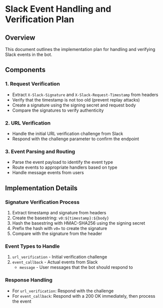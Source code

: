 # Slack Event Handling and Verification Plan

## Overview
This document outlines the implementation plan for handling and verifying Slack events in the bot.

## Components

### 1. Request Verification
- Extract `X-Slack-Signature` and `X-Slack-Request-Timestamp` from headers
- Verify that the timestamp is not too old (prevent replay attacks)
- Create a signature using the signing secret and request body
- Compare the signatures to verify authenticity

### 2. URL Verification
- Handle the initial URL verification challenge from Slack
- Respond with the challenge parameter to confirm the endpoint

### 3. Event Parsing and Routing
- Parse the event payload to identify the event type
- Route events to appropriate handlers based on type
- Handle message events from users

## Implementation Details

### Signature Verification Process
1. Extract timestamp and signature from headers
2. Create the basestring: `v0:${timestamp}:${body}`
3. Hash the basestring with HMAC-SHA256 using the signing secret
4. Prefix the hash with `v0=` to create the signature
5. Compare with the signature from the header

### Event Types to Handle
1. `url_verification` - Initial verification challenge
2. `event_callback` - Actual events from Slack
   - `message` - User messages that the bot should respond to

### Response Handling
- For `url_verification`: Respond with the challenge
- For `event_callback`: Respond with a 200 OK immediately, then process the event